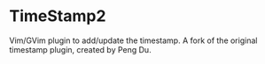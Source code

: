 # TimeStamp2
Vim/GVim plugin to add/update the timestamp. A fork of the original timestamp plugin, created by Peng Du.

